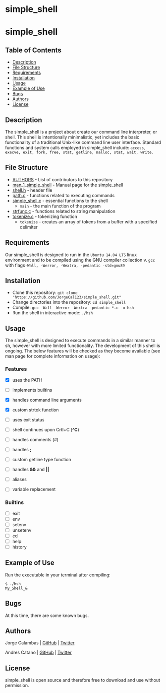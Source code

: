 
simple_shell
=======
# simple_shell


## Table of Contents
* [Description](#description)
* [File Structure](#file-structure)
* [Requirements](#requirements)
* [Installation](#installation)
* [Usage](#usage)
* [Example of Use](#example-of-use)
* [Bugs](#bugs)
* [Authors](#authors)
* [License](#license)

## Description
The simple_shell is a project about create our command line interpreter, or shell.
This shell is intentionally minimalistic, yet includes the basic functionality of a traditional Unix-like command line user interface. 
Standard functions and system calls employed in simple_shell include:
   `access, execve, exit, fork, free, stat, getline, malloc, stat, wait, write.`

## File Structure
* [AUTHORS](AUTHORS) - List of contributors to this repository
* [man_1_simple_shell](man_1_simple_shell) - Manual page for the simple_shell
* [shell.h](shell.h) - header file
* [path.c](path.c) - functions related to executing commands
* [simple_shell.c](simple_shell.c) - essential functions to the shell
  * `main` - the main function of the program
* [strfunc.c](strfunc.c) - functions related to string manipulation
* [tokenize.c](tokenize.c) - tokenizing function
  * `tokenize` - creates an array of tokens from a buffer with a specified delimiter

## Requirements

Our simple_shell is designed to run in the `Ubuntu 14.04 LTS` linux environment and to be compiled using the GNU compiler collection v. `gcc ` with flags`-Wall, -Werror, -Wextra, -pedantic -std=gnu89 `

## Installation

   - Clone this repository: `git clone "https://github.com/JorgeCal123/simple_shell.git"`
   - Change directories into the repository: `cd simple_shell`
   - Compile: `gcc -Wall -Werror -Wextra -pedantic *.c -o hsh`
   - Run the shell in interactive mode: `./hsh`

## Usage

The simple_shell is designed to execute commands in a similar manner to sh, however with more limited functionality. The development of this shell is ongoing. The below features will be checked as they become available (see man page for complete information on usage):

### Features
- [x] uses the PATH
- [ ] implements builtins
- [x] handles command line arguments
- [x] custom strtok function
- [ ] uses exit status
- [ ] shell continues upon Crtl+C (**^C**)
- [ ] handles comments (#)
- [ ] handles **;**
- [ ] custom getline type function
- [ ] handles **&&** and **||**
- [ ] aliases
- [ ] variable replacement


### Builtins

- [ ] exit
- [ ] env
- [ ] setenv
- [ ] unsetenv
- [ ] cd
- [ ] help
- [ ] history

## Example of Use
Run the executable in your terminal after compiling:
```
$ ./hsh
My_Shell_& 

```

## Bugs
At this time, there are some known bugs.

## Authors
Jorge Calambas | [GitHub](https://github.com/JorgeCal123) | [Twitter](https://twitter.com/OrlandoConda)

Andres Catano | [GitHub](https://github.com/andrescatagno) | [Twitter](https://twitter.com/ac4digital)

## License
simple_shell is open source and therefore free to download and use without permission.

